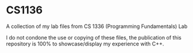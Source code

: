 # CS1136
A collection of my lab files from CS 1336 (Programming Fundamentals) Lab

I do not condone the use or copying of these files, the publication of this repository is 100% to showcase/display my experience with C++.
